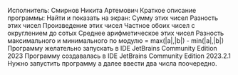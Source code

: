 Исполнитель: Смирнов Никита Артемович
Краткое описание программы: 
Найти и показать на экран:
  Сумму этих чисел
  Разность этих чисел
  Произведение этих чисел
  Частное обоих чисел с округлением до сотых
  Среднее арифметическое этих чисел
  Разность максимального и минимального по модулю = max(|a|,|b|) - min(|a|,|b|)  
Программу желательно запускать в IDE JetBrains Community Edition 2023
Программу создавалась в IDE JetBrains Community Edition 2023.2.1
Нужно запустить программу а далее ввести два числа поочередно.

